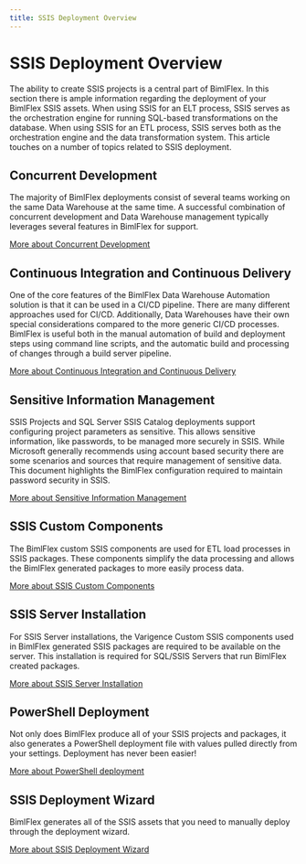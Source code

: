 ```yaml
---
title: SSIS Deployment Overview
---
```

# SSIS Deployment Overview

The ability to create SSIS projects is a central part of BimlFlex. In this section there is ample information regarding the deployment of your BimlFlex SSIS assets. When using SSIS for an ELT process, SSIS serves as the orchestration engine for running SQL-based transformations on the database. When using SSIS for an ETL process, SSIS serves both as the orchestration engine and the data transformation system. This article touches on a number of topics related to SSIS deployment.

## Concurrent Development

The majority of BimlFlex deployments consist of several teams working on the same Data Warehouse at the same time. A successful combination of concurrent development and Data Warehouse management typically leverages several features in BimlFlex for support.

[More about Concurrent Development](concurrent-development.md)

## Continuous Integration and Continuous Delivery

One of the core features of the BimlFlex Data Warehouse Automation solution is that it can be used in a CI/CD pipeline. There are many different approaches used for CI/CD. Additionally, Data Warehouses have their own special considerations compared to the more generic CI/CD processes. BimlFlex is useful both in the manual automation of build and deployment steps using command line scripts, and the automatic build and processing of changes through a build server pipeline.

[More about Continuous Integration and Continuous Delivery](continuous-integration-and-continuous-delivery.md)

## Sensitive Information Management

SSIS Projects and SQL Server SSIS Catalog deployments support configuring project parameters as sensitive. This allows sensitive information, like passwords, to be managed more securely in SSIS. While Microsoft generally recommends using account based security there are some scenarios and sources that require management of sensitive data. This document highlights the BimlFlex configuration required to maintain password security in SSIS.

[More about Sensitive Information Management](sensitive-info-management.md)

## SSIS Custom Components

The BimlFlex custom SSIS components are used for ETL load processes in SSIS packages. These components simplify the data processing and allows the BimlFlex generated packages to more easily process data.

[More about SSIS Custom Components](ssis-custom-components.md)

## SSIS Server Installation

For SSIS Server installations, the Varigence Custom SSIS components used in BimlFlex generated SSIS packages are required to be available on the server.
This installation is required for SQL/SSIS Servers that run BimlFlex created packages.

[More about SSIS Server Installation](ssis-server-installation.md)

## PowerShell Deployment

Not only does BimlFlex produce all of your SSIS projects and packages, it also generates a PowerShell deployment file with values pulled directly from your settings. Deployment has never been easier!

[More about PowerShell deployment](using-powershell.md)

## SSIS Deployment Wizard

BimlFlex generates all of the SSIS assets that you need to manually deploy through the deployment wizard.

[More about SSIS Deployment Wizard](using-deployment-wizard.md)

